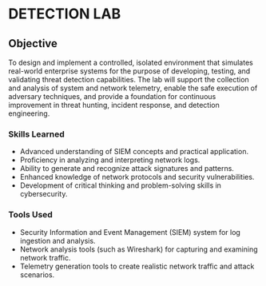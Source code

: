 # DETECTION LAB

## Objective

To design and implement a controlled, isolated environment that simulates real-world enterprise systems for the purpose of developing, testing, and validating threat detection capabilities. The lab will support the collection and analysis of system and network telemetry, enable the safe execution of adversary techniques, and provide a foundation for continuous improvement in threat hunting, incident response, and detection engineering.


### Skills Learned

- Advanced understanding of SIEM concepts and practical application.
- Proficiency in analyzing and interpreting network logs.
- Ability to generate and recognize attack signatures and patterns.
- Enhanced knowledge of network protocols and security vulnerabilities.
- Development of critical thinking and problem-solving skills in cybersecurity.

### Tools Used
- Security Information and Event Management (SIEM) system for log ingestion and analysis.
- Network analysis tools (such as Wireshark) for capturing and examining network traffic.
- Telemetry generation tools to create realistic network traffic and attack scenarios.
